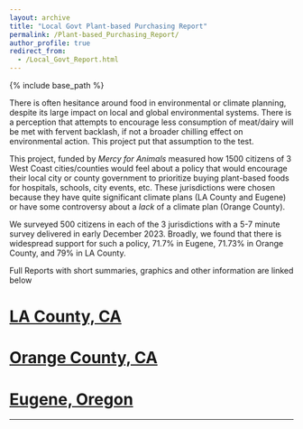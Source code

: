 ```yaml
---
layout: archive
title: "Local Govt Plant-based Purchasing Report"
permalink: /Plant-based_Purchasing_Report/
author_profile: true
redirect_from:
  - /Local_Govt_Report.html
---
```

{% include base_path %}

There is often hesitance around food in environmental or climate planning, despite its large impact on local and global environmental systems. There is a perception that attempts to encourage less consumption of meat/dairy will be met with fervent backlash, if not a broader chilling effect on environmental action. This project put that assumption to the test.

This project, funded by _Mercy for Animals_ measured how 1500 citizens of 3 West Coast cities/counties would feel about a policy that would encourage their local city or county government to prioritize buying plant-based foods for hospitals, schools, city events, etc. These jurisdictions were chosen because they have quite significant climate plans (LA County and Eugene) or have some controversy about a _lack_ of a climate plan (Orange County).

We surveyed 500 citizens in each of the 3 jurisdictions with a 5-7 minute survey delivered in early December 2023. Broadly, we found that there is widespread support for such a policy, 71.7% in Eugene, 71.73% in Orange County, and 79% in LA County.

Full Reports with short summaries, graphics and other information are linked below

[LA County, CA](https://daithirooney.github.io/files/LA_County_Report_final.pdf)
======

[Orange County, CA](https://daithirooney.github.io/files/Orange_County_Report_final.pdf)
======

[Eugene, Oregon](https://daithirooney.github.io/files/Eugene_Report_finalv2.pdf)
======
---


